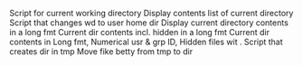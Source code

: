 Script for current working directory
Display contents list of current directory
Script that changes wd to user home dir
Display current directory contents in a long fmt
Current dir contents incl. hidden in a long fmt
Current dir contents in Long fmt, Numerical usr & grp ID, Hidden files wit .
Script that creates dir in tmp
Move fike betty from tmp to dir
